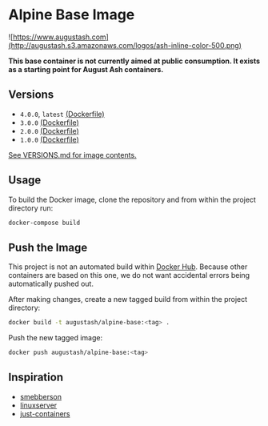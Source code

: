 # Alpine Base Image

![https://www.augustash.com](http://augustash.s3.amazonaws.com/logos/ash-inline-color-500.png)

**This base container is not currently aimed at public consumption. It exists as a starting point for August Ash containers.**

## Versions

- `4.0.0`, `latest` [(Dockerfile)](https://github.com/augustash/docker-alpine-base/blob/4.0.0/Dockerfile)
- `3.0.0` [(Dockerfile)](https://github.com/augustash/docker-alpine-base/blob/3.0.0/Dockerfile)
- `2.0.0` [(Dockerfile)](https://github.com/augustash/docker-alpine-base/blob/2.0.0/Dockerfile)
- `1.0.0` [(Dockerfile)](https://github.com/augustash/docker-alpine-base/blob/1.0.0/Dockerfile)

[See VERSIONS.md for image contents.](https://github.com/augustash/docker-alpine-base/blob/master/VERSIONS.md)

## Usage

To build the Docker image, clone the repository and from within the project directory run:

```bash
docker-compose build
```

## Push the Image

This project is not an automated build within [Docker Hub](https://hub.docker.com). Because other containers are based on this one, we do not want accidental errors being automatically pushed out.

After making changes, create a new tagged build from within the project directory:

```bash
docker build -t augustash/alpine-base:<tag> .
```

Push the new tagged image:

```bash
docker push augustash/alpine-base:<tag>
```

## Inspiration

- [smebberson](https://github.com/smebberson)
- [linuxserver](https://github.com/linuxserver/)
- [just-containers](https://github.com/just-containers/)
